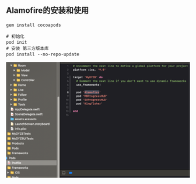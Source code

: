 ## Alamofire的安装和使用

```shell
gem install cocoapods
```

```shell
# 初始化
pod init
# 安装 第三方版本库
pod install --no-repo-update
```

<img src="./z_img/pod_install.png" alt="Podfile" style="zoom:50%;" />

